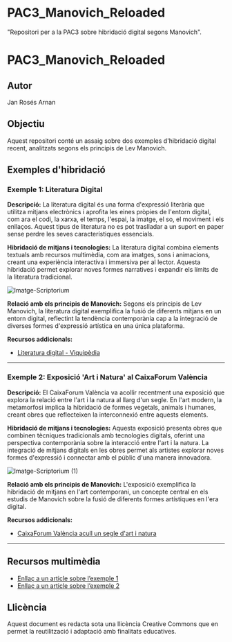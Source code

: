 # PAC3_Manovich_Reloaded
"Repositori per a la PAC3 sobre hibridació digital segons Manovich".
# PAC3_Manovich_Reloaded

## Autor
Jan Rosés Arnan

## Objectiu
Aquest repositori conté un assaig sobre dos exemples d'hibridació digital recent, analitzats segons els principis de Lev Manovich.

## Exemples d'hibridació

### Exemple 1: Literatura Digital

**Descripció:**
La literatura digital és una forma d'expressió literària que utilitza mitjans electrònics i aprofita les eines pròpies de l'entorn digital, com ara el codi, la xarxa, el temps, l'espai, la imatge, el so, el moviment i els enllaços. Aquest tipus de literatura no es pot traslladar a un suport en paper sense perdre les seves característiques essencials.

**Hibridació de mitjans i tecnologies:**
La literatura digital combina elements textuals amb recursos multimèdia, com ara imatges, sons i animacions, creant una experiència interactiva i immersiva per al lector. Aquesta hibridació permet explorar noves formes narratives i expandir els límits de la literatura tradicional.

![Imatge-Scriptorium](https://github.com/user-attachments/assets/5f3c2f4d-7948-4241-87f8-95728dd7ed27)

**Relació amb els principis de Manovich:**
Segons els principis de Lev Manovich, la literatura digital exemplifica la fusió de diferents mitjans en un entorn digital, reflectint la tendència contemporània cap a la integració de diverses formes d'expressió artística en una única plataforma.

**Recursos addicionals:**
- [Literatura digital - Viquipèdia](https://ca.wikipedia.org/wiki/Literatura_digital)

---

### Exemple 2: Exposició 'Art i Natura' al CaixaForum València

**Descripció:**
El CaixaForum València va acollir recentment una exposició que explora la relació entre l'art i la natura al llarg d'un segle. En l'art modern, la metamorfosi implica la hibridació de formes vegetals, animals i humanes, creant obres que reflecteixen la interconnexió entre aquests elements.

**Hibridació de mitjans i tecnologies:**
Aquesta exposició presenta obres que combinen tècniques tradicionals amb tecnologies digitals, oferint una perspectiva contemporània sobre la interacció entre l'art i la natura. La integració de mitjans digitals en les obres permet als artistes explorar noves formes d'expressió i connectar amb el públic d'una manera innovadora.

![Imatge-Scriptorium (1)](https://github.com/user-attachments/assets/6bce2842-4d23-4e09-a6f5-bae4eba4515e)

**Relació amb els principis de Manovich:**
L'exposició exemplifica la hibridació de mitjans en l'art contemporani, un concepte central en els estudis de Manovich sobre la fusió de diferents formes artístiques en l'era digital.

**Recursos addicionals:**
- [CaixaForum València acull un segle d'art i natura](https://mediahub.fundacionlacaixa.org/ca/cultura-ciencia/cultura/art/2024-11-27/caixaforum-valencia-exposicio-art-natura-6616.html)

---

## Recursos multimèdia
- [Enllaç a un article sobre l’exemple 1](https://ca.wikipedia.org/wiki/Literatura_digital)
- [Enllaç a un article sobre l’exemple 2](https://mediahub.fundacionlacaixa.org/ca/cultura-ciencia/cultura/art/2024-11-27/caixaforum-valencia-exposicio-art-natura-6616.html)

## Llicència
Aquest document es redacta sota una llicència Creative Commons que en permet la reutilització i adaptació amb finalitats educatives.
